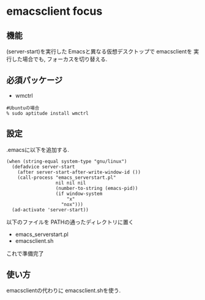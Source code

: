 # emacsclient focus

## 機能
(server-start)を実行した Emacsと異なる仮想デスクトップで emacsclientを
実行した場合でも, フォーカスを切り替える.

## 必須パッケージ
* wmctrl

```
#Ubuntuの場合
% sudo aptitude install wmctrl
```

## 設定
.emacsに以下を追加する.

```elisp
(when (string-equal system-type "gnu/linux")
  (defadvice server-start
    (after server-start-after-write-window-id ())
    (call-process "emacs_serverstart.pl"
                  nil nil nil
                  (number-to-string (emacs-pid))
                  (if window-system
                      "x"
                    "nox")))
  (ad-activate 'server-start))
```

以下のファイルを PATHの通ったディレクトリに置く
* emacs_serverstart.pl
*  emacsclient.sh

これで準備完了

## 使い方
  emacsclientの代わりに emacsclient.shを使う.
